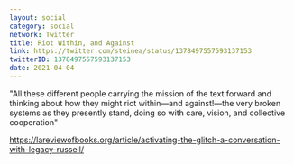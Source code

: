 ```yaml
---
layout: social
category: social
network: Twitter
title: Riot Within, and Against
link: https://twitter.com/steinea/status/1378497557593137153
twitterID: 1378497557593137153
date: 2021-04-04
---
```


"All these different people carrying the mission of the text forward and thinking about how they might riot within—and against!—the very broken systems as they presently stand, doing so with care, vision, and collective cooperation"

<https://lareviewofbooks.org/article/activating-the-glitch-a-conversation-with-legacy-russell/>

